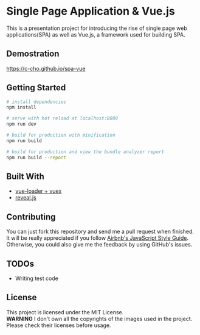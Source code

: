 # Single Page Application & Vue.js

This is a presentation project for introducing the rise of single page web applications(SPA) as well as Vue.js, a framework used for building SPA.

## Demostration
https://c-cho.github.io/spa-vue

## Getting Started

``` bash
# install dependencies
npm install

# serve with hot reload at localhost:8080
npm run dev

# build for production with minification
npm run build

# build for production and view the bundle analyzer report
npm run build --report
```

## Built With

* [vue-loader + vuex](https://github.com/vuejs)  
* [reveal.js](https://github.com/hakimel/reveal.js/)  

## Contributing

You can just fork this repository and send me a pull request when finished.  
It will be really appreciated if you follow [Airbnb's JavaScript Style Guide](https://github.com/airbnb/javascript).  
Otherwise, you could also give me the feedback by using GitHub's issues.

## TODOs
* Writing test code

## License

This project is licensed under the MIT License.  
__WARNING__ I don't own all the copyrights of the images used in the project. Please check their licenses before usage.
